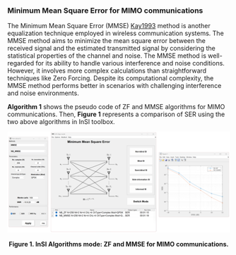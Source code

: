 ### Minimum Mean Square Error for MIMO communications

The Minimum Mean Square Error (MMSE) [Kay1993] method is another equalization technique employed in wireless communication systems. The MMSE method aims to minimize the mean square error between the received signal and the estimated transmitted signal by considering the statistical properties of the channel and noise. The MMSE method is well-regarded for its ability to handle various interference and noise conditions. However, it involves more complex calculations than straightforward techniques like Zero Forcing. Despite its computational complexity, the MMSE method performs better in scenarios with challenging interference and noise environments. 

**Algorithm 1** shows the pseudo code of ZF and MMSE algorithms for MIMO communications. Then, **Figure 1** represents a comparison of SER using the two above algorithms in InSI toolbox.

[](../../../../pseudo/Algo_NB_ZF.md ':include :type=code algorithm')


<p style="text-align-last: center">
<img src="../../../assets/img/Outputs/InSI_Algo_NB_ZF.png">
</p>
<p style="text-align-last: center">
<b>
Figure 1. InSI Algorithms mode: ZF and MMSE for MIMO communications.
</b>
</p>

[Kay1993]: https://dl.acm.org/doi/abs/10.5555/151045
[Ladaycia2017]: https://ieeexplore.ieee.org/abstract/document/7956173
[Garro2020]: https://ieeexplore.ieee.org/document/9040540
[Menni2012]: https://ieeexplore.ieee.org/abstract/document/6094230